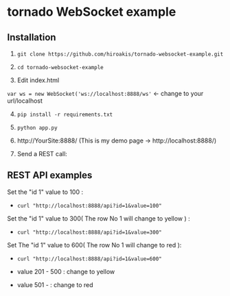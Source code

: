 tornado WebSocket example
=========================

Installation
-------------
1. `git clone https://github.com/hiroakis/tornado-websocket-example.git`

2. `cd tornado-websocket-example`

3. Edit index.html

`var ws = new WebSocket('ws://localhost:8888/ws'` <- change to your url/localhost

4. `pip install -r requirements.txt`

5. `python app.py`

6. http://YourSite:8888/
(This is my demo page -> http://localhost:8888/)

7. Send a REST call:

REST API examples
------------------
Set the "id 1" value to 100 :
- `curl "http://localhost:8888/api?id=1&value=100"`

Set the "id 1" value to 300( The row No 1 will change to yellow ) :
- `curl "http://localhost:8888/api?id=1&value=300"`

Set The "id 1" value to 600( The row No 1 will change to red ):
- `curl "http://localhost:8888/api?id=1&value=600"`

- value 201 - 500 : change to yellow
- value 501 - : change to red

